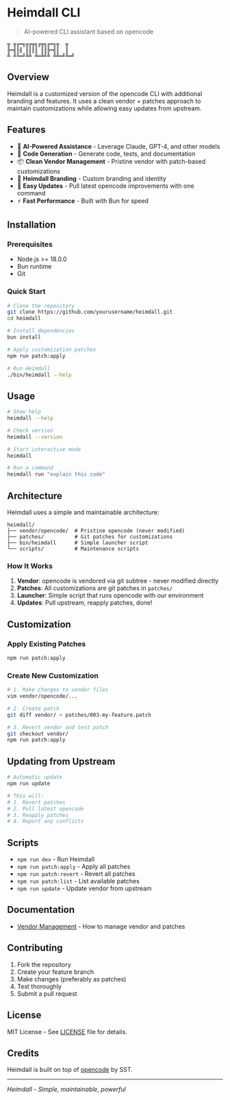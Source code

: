 # Heimdall CLI

> AI-powered CLI assistant based on opencode

```
╦ ╦╔═╗╦╔╦╗╔╦╗╔═╗╦  ╦  
╠═╣║╣ ║║║║ ║║╠═╣║  ║  
╩ ╩╚═╝╩╩ ╩═╩╝╩ ╩╩═╝╩═╝
```

## Overview

Heimdall is a customized version of the opencode CLI with additional branding and features. It uses a clean vendor + patches approach to maintain customizations while allowing easy updates from upstream.

## Features

- 🤖 **AI-Powered Assistance** - Leverage Claude, GPT-4, and other models
- 🔧 **Code Generation** - Generate code, tests, and documentation
- 📦 **Clean Vendor Management** - Pristine vendor with patch-based customizations
- 🎨 **Heimdall Branding** - Custom branding and identity
- 🔄 **Easy Updates** - Pull latest opencode improvements with one command
- ⚡ **Fast Performance** - Built with Bun for speed

## Installation

### Prerequisites

- Node.js >= 18.0.0
- Bun runtime
- Git

### Quick Start

```bash
# Clone the repository
git clone https://github.com/yourusername/heimdall.git
cd heimdall

# Install dependencies
bun install

# Apply customization patches
npm run patch:apply

# Run Heimdall
./bin/heimdall --help
```

## Usage

```bash
# Show help
heimdall --help

# Check version
heimdall --version

# Start interactive mode
heimdall

# Run a command
heimdall run "explain this code"
```

## Architecture

Heimdall uses a simple and maintainable architecture:

```
heimdall/
├── vendor/opencode/  # Pristine opencode (never modified)
├── patches/          # Git patches for customizations
├── bin/heimdall      # Simple launcher script
└── scripts/          # Maintenance scripts
```

### How It Works

1. **Vendor**: opencode is vendored via git subtree - never modified directly
2. **Patches**: All customizations are git patches in `patches/`
3. **Launcher**: Simple script that runs opencode with our environment
4. **Updates**: Pull upstream, reapply patches, done!

## Customization

### Apply Existing Patches
```bash
npm run patch:apply
```

### Create New Customization
```bash
# 1. Make changes to vendor files
vim vendor/opencode/...

# 2. Create patch
git diff vendor/ > patches/003-my-feature.patch

# 3. Revert vendor and test patch
git checkout vendor/
npm run patch:apply
```

## Updating from Upstream

```bash
# Automatic update
npm run update

# This will:
# 1. Revert patches
# 2. Pull latest opencode
# 3. Reapply patches
# 4. Report any conflicts
```

## Scripts

- `npm run dev` - Run Heimdall
- `npm run patch:apply` - Apply all patches
- `npm run patch:revert` - Revert all patches
- `npm run patch:list` - List available patches
- `npm run update` - Update vendor from upstream

## Documentation

- [Vendor Management](docs/VENDOR_MANAGEMENT.md) - How to manage vendor and patches

## Contributing

1. Fork the repository
2. Create your feature branch
3. Make changes (preferably as patches)
4. Test thoroughly
5. Submit a pull request

## License

MIT License - See [LICENSE](LICENSE) file for details.

## Credits

Heimdall is built on top of [opencode](https://github.com/sst/opencode) by SST.

---

*Heimdall - Simple, maintainable, powerful*